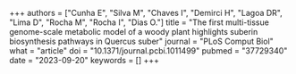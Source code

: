 +++
authors = ["Cunha E", "Silva M", "Chaves I", "Demirci H", "Lagoa DR", "Lima D", "Rocha M", "Rocha I", "Dias O."]
title = "The first multi-tissue genome-scale metabolic model of a woody plant highlights suberin biosynthesis pathways in Quercus suber"
journal = "PLoS Comput Biol"
what = "article"
doi = "10.1371/journal.pcbi.1011499"
pubmed = "37729340"
date = "2023-09-20"
keywords = []
+++

